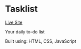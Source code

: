 # Tasklist
<a href="https://hnguy96.github.io/tasklist/">Live Site</a>

Your daily to-do list

Built using: HTML, CSS, JavaScript

